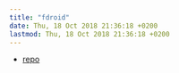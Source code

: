 ```yaml
---
title: "fdroid"
date: Thu, 18 Oct 2018 21:36:18 +0200
lastmod: Thu, 18 Oct 2018 21:36:18 +0200
---
```


* [repo](repo)
